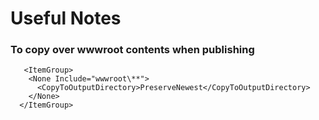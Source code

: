 # Useful Notes

### To copy over wwwroot contents when publishing

```
   <ItemGroup>
    <None Include="wwwroot\**">
      <CopyToOutputDirectory>PreserveNewest</CopyToOutputDirectory>
    </None>
  </ItemGroup>
  ```